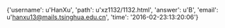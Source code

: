 {'username': u'HanXu', 'path': u'xz1132/1132.html', 'answer': u'B', 'email': u'hanxu13@mails.tsinghua.edu.cn', 'time': '2016-02-23:13:20:06'}